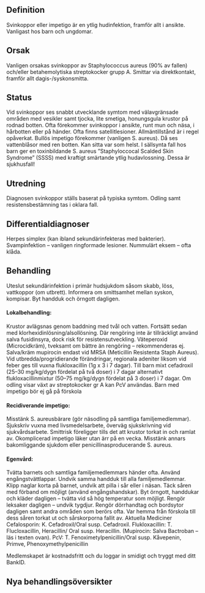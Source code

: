 ## Definition

Svinkoppor eller impetigo är en ytlig hudinfektion, framför allt i ansikte. Vanligast hos barn och ungdomar.

## Orsak

Vanligen orsakas svinkoppor av Staphylococcus aureus (90% av fallen) och/eller betahemolytiska streptokocker grupp A. Smittar via direktkontakt, framför allt dagis-/syskonsmitta.

## Status

Vid svinkoppor ses snabbt utvecklande symtom med välavgränsade områden med vesikler samt tjocka, lite smetiga, honungsgula krustor på rodnad botten.
Ofta förekommer svinkoppor i ansikte, runt mun och näsa, i hårbotten eller på händer. Ofta finns satellitlesioner. Allmäntillstånd är i regel opåverkat.
Bullös impetigo förekommer (vanligen S. aureus). Då ses vattenblåsor med ren botten. Kan sitta var som helst.
I sällsynta fall hos barn ger en toxinbildande S. aureus ”Staphyloccocal Scalded Skin Syndrome” (SSSS) med kraftigt smärtande ytlig hudavlossning. Dessa är sjukhusfall!

## Utredning

Diagnosen svinkoppor ställs baserat på typiska symtom. Odling samt resistensbestämning tas i oklara fall.

## Differentialdiagnoser

Herpes simplex (kan ibland sekundärinfekteras med bakterier). Svampinfektion – vanligen ringformade lesioner. Nummulärt eksem – ofta klåda.

## Behandling

Uteslut sekundärinfektion i primär hudsjukdom såsom skabb, löss, vattkoppor (om utbrett). Informera om smittsamhet mellan syskon, kompisar. Byt handduk och örngott dagligen.

#### Lokalbehandling:

Krustor avlägsnas genom baddning med tvål och vatten. Fortsätt sedan med klorhexidinlösning/alsollösning.
Där rengöring inte är tillräckligt använd salva fusidinsyra, dock risk för resistensutveckling. Väteperoxid (Microcidkräm), tveksamt om bättre än rengöring – rekommenderas ej. Salva/kräm mupirocin endast vid MRSA (Meticillin Resistenta Staph Aureus).
Vid utbredda/progridierande förändringar, regionala adeniter liksom vid feber ges till vuxna flukloxacillin (1g x 3 i 7 dagar). Till barn mixt cefadroxil (25–30 mg/kg/dygn fördelat på två doser) i 7 dagar alternativt flukloxacillinmixtur (50–75 mg/kg/dygn fördelat på 3 doser) i 7 dagar. Om odling visar växt av streptokocker gr A kan PcV användas.
Barn med impetigo bör ej gå på förskola

#### Recidiverande impetigo:

Misstänk S. aureusbärare (gör näsodling på samtliga familjemedlemmar). Sjukskriv vuxna med livsmedelsarbete, överväg sjukskrivning vid sjukvårdsarbete. Smittrisk föreligger tills det att krustor torkat in och ramlat av. Okomplicerad impetigo läker utan ärr på en vecka. Misstänk annars bakomliggande sjukdom eller penicillinasproducerande S. aureus.

#### Egenvård:

Tvätta barnets och samtliga familjemedlemmars händer ofta. Använd engångstvättlappar. Undvik samma handduk till alla familjemedlemmar. Klipp naglar korta på barnet, undvik att pilla i sår eller i näsan. Täck såren med förband om möjligt (använd engångshandskar). Byt örngott, handdukar och kläder dagligen – tvätta vid så hög temperatur som möjligt. Rengör leksaker dagligen – undvik tygdjur. Rengör dörrhandtag och bordsytor dagligen samt andra områden som berörs ofta. Var hemma från förskola till dess såren torkat ut och sårskorporna fallit av.
Aktuella Mediciner
Cefalosporin: K. Cefadroxil/Oral susp. Cefadroxil.
Flukloxacillin: T. Flucloxacillin, Heracillin/ Oral susp. Heracillin.
(Mupirocin: Salva Bactroban – läs i texten ovan).
PcV: T. Fenoximetylpenicillin/Oral susp. Kåvepenin, Primve, Phenoxymethylpenicillin


Medlemskapet är kostnadsfritt och du loggar in smidigt och tryggt med ditt BankID.

## Nya behandlingsöversikter

